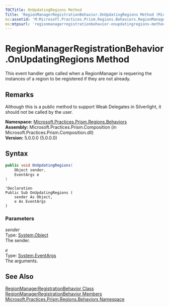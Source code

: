 ```yaml
---
TOCTitle: OnUpdatingRegions Method
Title: 'RegionManagerRegistrationBehavior.OnUpdatingRegions Method (Microsoft.Practices.Prism.Regions.Behaviors)'
ms:assetid: 'M:Microsoft.Practices.Prism.Regions.Behaviors.RegionManagerRegistrationBehavior.OnUpdatingRegions(System.Object,System.EventArgs)'
ms:mtpsurl: 'regionmanagerregistrationbehavior-onupdatingregions-method-mspp-regions-behaviors.md'
---
```


# RegionManagerRegistrationBehavior.OnUpdatingRegions Method

This event handler gets called when a RegionManager is requering the instances of a region to be registered if they are not already.

## Remarks

Although this is a public method to support Weak Delegates in Silverlight, it should not be called by the user.

**Namespace:** [Microsoft.Practices.Prism.Regions.Behaviors](/patterns-practices/reference/mspp-regions-behaviors-namespace)  
**Assembly:** Microsoft.Practices.Prism.Composition (in Microsoft.Practices.Prism.Composition.dll)  
**Version:** 5.0.0.0 (5.0.0.0)

## Syntax

```C#
public void OnUpdatingRegions(
	Object sender,
	EventArgs e
)
```

```VB
'Declaration
Public Sub OnUpdatingRegions ( 
	sender As Object,
	e As EventArgs
)
```

### Parameters

*sender*  
Type: [System.Object](http://msdn.microsoft.com/en-us/library/e5kfa45b)  
The sender.

*e*  
Type: [System.EventArgs](http://msdn.microsoft.com/en-us/library/118wxtk3)  
The arguments.

## See Also

[RegionManagerRegistrationBehavior Class](/patterns-practices/reference/regionmanagerregistrationbehavior-class-mspp-regions-behaviors)  
[RegionManagerRegistrationBehavior Members](/patterns-practices/reference/regionmanagerregistrationbehavior-members-mspp-regions-behaviors)  
[Microsoft.Practices.Prism.Regions.Behaviors Namespace](/patterns-practices/reference/mspp-regions-behaviors-namespace)  